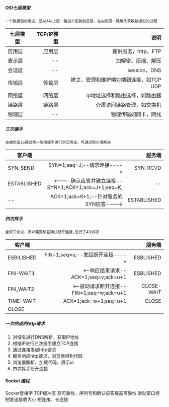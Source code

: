 ##### OSI七层模型
`一个数据包的发送，是从A从上层一路加头包装到底层，在由底层一路解头获取数据包的过程`

|七层模型 | TCP/IP模型 | 说明  |
|------|-------:|-----: |
|应用层|应用层|提供服务，http、FTP|
|表示层|--|加解密、压缩、解压
|会话层|--|session，DNS
|传输层|传输层|建立，管理和维护端对端到连接，如TCP UDP
|网络层|网络层|ip地址选择和路由选择，如路由器
|链路层|链路层|介质访问链路管理，如交换机
|物理层|--|物理传输如网卡，网线
##### 三次握手
`会被伪造ip通过第一阶段握手进行洪泛攻击，可通过防火墙解决`

|客户端 |  | 服务端  |
|------|-------:|-----: |
|SYN_SEND|SYN=1;seq=J;--请求连接---->|SYN_RCVD|
|ESTABLISHED|<----确认应答并建立连接--SYN=1;ACK=1;ack=J+1;seq=K;|--|
|--|ACK=1;ack=K+1;--针对服务的SYN应答---->|ESTABLISHED|
##### 四次挥手
`全双工协议，所以需要相互确认断开连接,进行了4次挥手`

|客户端 |  | 服务端  |
|------|-------:|-----: |
|ESBILISHED|FIN=1;seq=u;--发起断开连接---->|ESBLISHED|
|FIN-WAIT1|<--响应结束请求--ACK=1;seq=v;ack=u+1|ESBLISHED
|FIN_WAIT2|<--被动请求断开连接--FIN=1;seq=w;ack=u+1|CLOSE-WAIT
|TIME-WAIT|ACK=1;ack=w+1;seq=u+1|CLOSE|
|CLOSE|
##### 一次完成的http请求
1. 对域名进行DNS解析，获取IP地址
2. 根据IP进行三次握手建立TCP连接
3. 通过连接发起http请求
4. 服务响应http请求，浏览器得到代码
5. 浏览器解析、加载代码，展示ui
6. 四次挥手断开连接
#### Socket 编程
Socket套接字
TCP缓冲区
高可靠性，序列号和确认应答提高可靠性
滑动窗口控制发送接收大小
短连接、长连接
